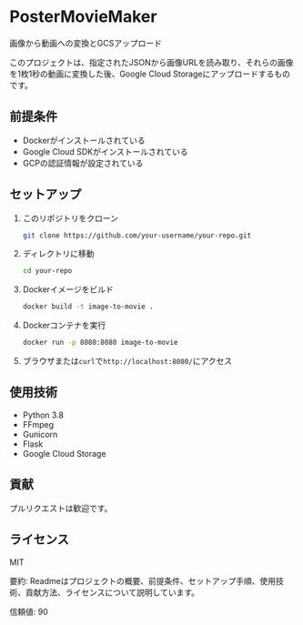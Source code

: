 # PosterMovieMaker

画像から動画への変換とGCSアップロード

このプロジェクトは、指定されたJSONから画像URLを読み取り、それらの画像を1枚1秒の動画に変換した後、Google Cloud Storageにアップロードするものです。

## 前提条件

- Dockerがインストールされている
- Google Cloud SDKがインストールされている
- GCPの認証情報が設定されている

## セットアップ

1. このリポジトリをクローン

    ```bash
    git clone https://github.com/your-username/your-repo.git
    ```

2. ディレクトリに移動

    ```bash
    cd your-repo
    ```

3. Dockerイメージをビルド

    ```bash
    docker build -t image-to-movie .
    ```

4. Dockerコンテナを実行

    ```bash
    docker run -p 8080:8080 image-to-movie
    ```

5. ブラウザまたは`curl`で`http://localhost:8080/`にアクセス

## 使用技術

- Python 3.8
- FFmpeg
- Gunicorn
- Flask
- Google Cloud Storage

## 貢献

プルリクエストは歓迎です。

## ライセンス

MIT

要約: Readmeはプロジェクトの概要、前提条件、セットアップ手順、使用技術、貢献方法、ライセンスについて説明しています。

信頼値: 90
